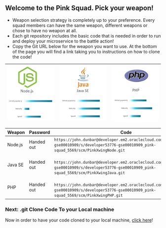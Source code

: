 ## Welcome to the Pink Squad. Pick your weapon! ##

+ Weapon selection strategy is completely up to your preference. Every squad members can have the same weapon, different weapons or chose to have no weapon at all.
+ Each git repository includes the basic code that is needed in order to run and deploy your microservice to the battle action!
+ Copy the Git URL below for the weapon you want to use. At the bottom of the page you will find a link taking you to instructions on how to clone the code!

| ![Red Squad](nodejs.png)  | ![Blue Squad](javase.png) | ![Black Squad](php.png) |
|:---:|:---:|:---:|

| Weapon        | Password     | Code  |
| ------------- |-------------| -----|
| Node.js      | Handed out | ``` https://john.dunbar@developer.em2.oraclecloud.com/developer53776-gse00010909/s/developer53776-gse00010909_pink-squad_5569/scm/PinkXwingNode.git ``` |
| Java SE      | Handed out      |   ```  https://john.dunbar@developer.em2.oraclecloud.com/developer53776-gse00010909/s/developer53776-gse00010909_pink-squad_5569/scm/PinkXwingJava.git ``` |
| PHP | Handed out      |  ```  https://john.dunbar@developer.em2.oraclecloud.com/developer53776-gse00010909/s/developer53776-gse00010909_pink-squad_5569/scm/PinkXwingPHP.git ``` |

### Next: .git Clone Code To your Local machine ###

Now in order to have your code cloned to your local machine, [click here](../clonecode.md)!
